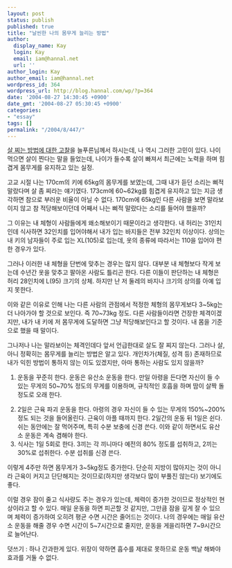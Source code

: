 ```yaml
---
layout: post
status: publish
published: true
title: "날씬한 나의 몸무게 늘리는 방법"
author:
  display_name: Kay
  login: Kay
  email: iam@hannal.net
  url: ''
author_login: Kay
author_email: iam@hannal.net
wordpress_id: 364
wordpress_url: http://blog.hannal.com/wp/?p=364
date: '2004-08-27 14:30:45 +0900'
date_gmt: '2004-08-27 05:30:45 +0900'
categories:
- "essay"
tags: []
permalink: "/2004/8/447/"
---
```

<p><a href="http://narnia.co.kr/blog/index.php?pl=94&nc=1" target="_blank">살 찌는 방법에 대한 고찰</a>을 늘푸른님께서 하시는데, 나 역시 그러한 고민이 있다. 나이 먹으면 살이 찐다는 말을 들었는데, 나이가 들수록 살이 빠져서 최근에는 노력을 하며 힘겹게 몸무게를 유지하고 있는 실정.</p>
<p>고교 시절 나는 170cm의 키에 65kg의 몸무게를 보였는데, 그때 내가 듣던 소리는 삐적 말랐다며 살 좀 찌라는 얘기였다. 173cm에 60~62kg를 힘겹게 유지하고 있는 지금 생각하면 참으로 부러운 비율이 아닐 수 없다. 170cm에 65kg인 다른 사람을 보면 말라보이지 않고 참 적당해보이던데 어째서 나는 삐적 말랐다는 소리를 들어야 했을까?</p>
<p>그 이유는 내 체형이 사람들에게 왜소해보이기 때문이라고 생각한다. 내 허리는 31인치인데 식사하면 32인치를 입어야해서 내가 입는 바지들은 전부 32인치 이상이다. 상의는 내 키의 남자들이 주로 입는 XL(105)로 입는데, 옷의 종류에 따라서는 110을 입어야 편한 경우가 있다.</p>
<p>그러나 이러한 내 체형을 단번에 맞추는 경우는 많지 않다. 대부분 내 체형보다 작게 보는데 수년간 옷을 맞추고 팔아온 사람도 틀리곤 한다. 다른 이들이 판단하는 내 체형은 허리 28인치에 L(95) 크기의 상체. 하지만 난 저 둘레의 바지나 크기의 상의를 아예 입지 못한다.</p>
<p>이와 같은 이유로 인해 나는 다른 사람의 관점에서 적정한 체형의 몸무게보다 3~5kg는 더 나아가야 할 것으로 보인다. 즉 70~73kg 정도. 다른 사람들이라면 건장한 체격이겠지만, 내가 내 키에 저 몸무게에 도달하면 그냥 적당해보인다고 할 것이다. 내 몸을 기준으로 했을 때 말이다.</p>
<p>그나저나 나는 말라보이는 체격인데다 앞서 언급한대로 살도 잘 찌지 않는다. 그러나 살, 아니 정확히는 몸무게를 늘리는 방법은 알고 있다. 개인차가(체질, 성격 등) 존재하므로 내가 익힌 방법이 통하지 않는 이도 있겠지만, 아마 통하는 사람도 있지 않을까?
<ol>
<li /> 운동을 꾸준히 한다. 운동은 유산소 운동을 한다. 만일 아령을 든다면 자신이 들 수 있는 무게의 50~70% 정도의 무게를 이용하며, 규칙적인 호흡을 하며 땀이 살짝 돌 정도로 오래 한다.</p>
<li /> 2일은 근육 파괴 운동을 한다. 아령의 경우 자신이 들 수 있는 무게의 150%~200% 정도 되는 것을 들어올린다. 근육이 아플 때까지 한다. 2일간의 운동 뒤 1일은 쉰다. 쉬는 동안에는 잘 먹어주며, 특히 수분 보충에 신경 쓴다. 이와 같이 하면서도 유산소 운동은 계속 겸해야 한다.
<li /> 식사는 1일 5회로 한다. 3끼는 각 끼니마다 예전의 80% 정도를 섭취하고, 2끼는 30%로 섭취한다. 수분 섭취를 신경 쓴다.</ol>
<p>이렇게 4주만 하면 몸무게가 3~5kg정도 증가한다. 단순히 지방이 많아지는 것이 아니라 근육이 커지고 단단해지는 것이므로(하지만 생각보다 많이 부풀진 않는다) 보기에도 좋다.</p>
<p>이럴 경우 잠이 줄고 식사량도 주는 경우가 있는데, 체력이 증가한 것이므로 정상적인 현상이라고 할 수 있다. 매일 운동을 하면 피곤할 것 같지만, 그만큼 잠을 깊게 잘 수 있으며 체력이 증가하여 오히려 평균 수면 시간은 줄어드는 것이다. 나의 경우에는 매일 유산소 운동을 해줄 경우 수면 시간이 5~7시간으로 줄지만, 운동을 게을리하면 7~9시간으로 늘어난다.</p>
<p>덧쓰기 : 하나 간과한게 있다. 위장이 약하면 흡수를 제대로 못하므로 운동 백날 해봐야 효과를 거둘 수 없다.</p>
